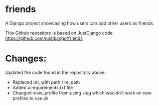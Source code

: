 # friends
A Django project showcasing how users can add other users as friends.

This Github repository is based on JustDjango code https://github.com/justdjango/friends 

# Changes:

Updated the code found in the repository above:
  * Replaced url, with path / re_path
  * Added a requirements.txt file
  * Changed view_profile from using slug which wouldn't work on new profiles to use pk
  
